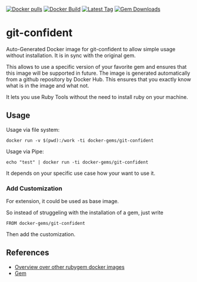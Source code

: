 [![Docker pulls](https://img.shields.io/docker/pulls/rubygem/git-confident.svg)](https://hub.docker.com/r/rubygem/git-confident/)
[![Docker Build](https://img.shields.io/docker/automated/rubygem/git-confident.svg)](https://hub.docker.com/r/rubygem/git-confident/)
[![Latest Tag](https://img.shields.io/github/tag/docker-rubygem/git-confident.svg)](https://hub.docker.com/r/rubygem/git-confident/)
[![Gem Downloads](https://img.shields.io/gem/dt/git-confident.svg)](https://rubygems.org/gems/git-confident/)
# git-confident

Auto-Generated Docker image for git-confident to allow simple usage without installation.
It is in sync with the original gem.

This allows to use a specific version of your favorite gem and ensures that this image will be supported in future.
The image is generated automatically from a github repository by Docker Hub.
This ensures that you exactly know what is in the image and what not.

It lets you use Ruby Tools without the need to install ruby on your machine.

## Usage

Usage via file system:

`docker run -v $(pwd):/work -ti docker-gems/git-confident`

Usage via Pipe:

`echo "test" | docker run -ti docker-gems/git-confident`

It depends on your specific use case how your want to use it.

### Add Customization

For extension, it could be used as base image.

So instead of struggeling with the installation of a gem, just write

`FROM docker-gems/git-confident`

Then add the customization.

## References

 - [Overview over other rubygem docker images](https://github.com/thinkbot/docker-rubygem)
 - [Gem](https://rubygems.org/gems/git-confident/)
